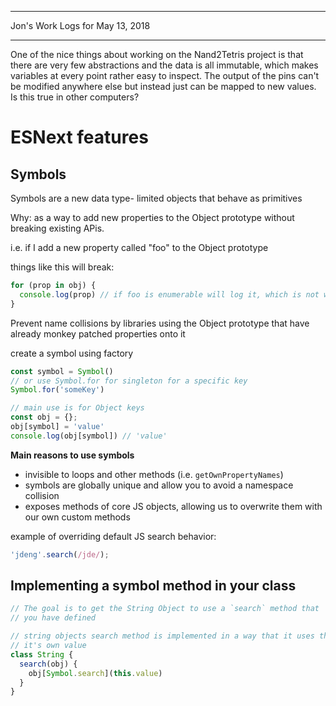 *****************************************************************

Jon's Work Logs for May 13, 2018

*****************************************************************

One of the nice things about working on the Nand2Tetris project is that there are very few abstractions and the data is all immutable, which makes variables at every point rather easy to inspect.  The output of the pins can't be modified anywhere else but instead just can be mapped to new values.  Is this true in other computers?

# ESNext features

## Symbols

Symbols are a new data type- limited objects that behave as primitives

Why: as a way to add new properties to the Object prototype without breaking existing APis.

i.e. if I add a new property called "foo" to the Object prototype

things like this will break:
```js
for (prop in obj) {
  console.log(prop) // if foo is enumerable will log it, which is not what we want
}
```

Prevent name collisions by libraries using the Object prototype that have already monkey patched properties onto it

create a symbol using factory
```js
const symbol = Symbol()
// or use Symbol.for for singleton for a specific key
Symbol.for('someKey')

// main use is for Object keys
const obj = {};
obj[symbol] = 'value'
console.log(obj[symbol]) // 'value'
```

**Main reasons to use symbols**
* invisible to loops and other methods (i.e. `getOwnPropertyNames`)
* symbols are globally unique and allow you to avoid a namespace collision
* exposes methods of core JS objects, allowing us to overwrite them with our own custom methods

example of overriding default JS search behavior:
```js
'jdeng'.search(/jde/);
```

## Implementing a symbol method in your class
```js
// The goal is to get the String Object to use a `search` method that
// you have defined

// string objects search method is implemented in a way that it uses the object's search method on 
// it's own value
class String {
  search(obj) {
    obj[Symbol.search](this.value)
  }
}


```